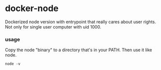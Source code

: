 # docker-node
Dockerized node version with entrypoint that really cares about user rights. Not only for single user computer with uid 1000.

### usage
Copy the node "binary" to a directory that's in your PATH.
Then use it like node.

`node -v`